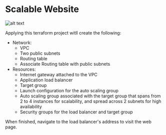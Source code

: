 # Scalable Website
![alt text](https://github.com/MrKhalidJ/IaC/blob/main/2.scalable_website/diagram_p2.png?raw=true)

Applying this terraform project witll create the following:
* Network:
  * VPC
  * Two public subnets
  * Routing table
  * Associate Routing table with public subnets
* Resources:
  * Internet gateway attached to the VPC
  * Application load balancer
  * Target group
  * Launch configuration for the auto scaling group
  * Auto scaling group associated with the target group that spans from 2 to 4 instances for scalability, and spread across 2 subnets for high availability
  * Security groups for the load balancer and target group

When finished, navigate to the load balancer's address to visit the web page.